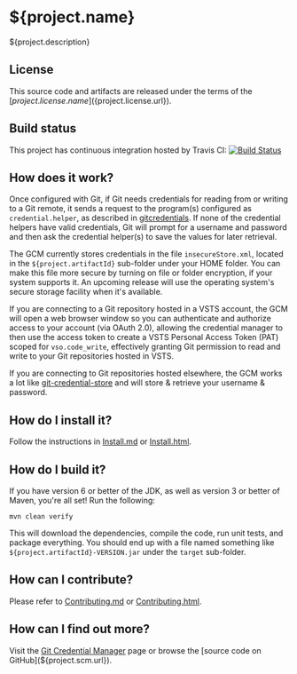 ${project.name}
========================================
${project.description}


License
-------
This source code and artifacts are released under the terms of the [${project.license.name}](${project.license.url}). 


Build status
------------
This project has continuous integration hosted by Travis CI:
[![Build Status](https://travis-ci.org/Microsoft/Git-Credential-Manager-for-Mac-and-Linux.svg?branch=master)](https://travis-ci.org/Microsoft/Git-Credential-Manager-for-Mac-and-Linux)


How does it work?
-----------------
Once configured with Git, if Git needs credentials for reading from or writing to a Git remote, it sends a request to the program(s) configured as `credential.helper`, as described in [gitcredentials](http://git-scm.com/docs/gitcredentials.html).  If none of the credential helpers have valid credentials, Git will prompt for a username and password and then ask the credential helper(s) to save the values for later retrieval.

The GCM currently stores credentials in the file `insecureStore.xml`, located in the `${project.artifactId}` sub-folder under your HOME folder.  You can make this file more secure by turning on file or folder encryption, if your system supports it.  An upcoming release will use the operating system's secure storage facility when it's available.

If you are connecting to a Git repository hosted in a VSTS account, the GCM will open a web browser window so you can authenticate and authorize access to your account (via OAuth 2.0), allowing the credential manager to then use the access token to create a VSTS Personal Access Token (PAT) scoped for `vso.code_write`, effectively granting Git permission to read and write to your Git repositories hosted in VSTS.

If you are connecting to Git repositories hosted elsewhere, the GCM works a lot like [git-credential-store](http://git-scm.com/docs/git-credential-store) and will store & retrieve your username & password.


How do I install it?
--------------------
Follow the instructions in [Install.md](Install.md) or [Install.html](Install.html).


How do I build it?
------------------
If you have version 6 or better of the JDK, as well as version 3 or better of Maven, you're all set!  Run the following:

    mvn clean verify

This will download the dependencies, compile the code, run unit tests, and package everything.  You should end up with a file named something like `${project.artifactId}-VERSION.jar` under the `target` sub-folder.


How can I contribute?
---------------------
Please refer to [Contributing.md](Contributing.md) or [Contributing.html](Contributing.html).


How can I find out more?
------------------------
Visit the [Git Credential Manager](${project.url}) page or browse the [source code on GitHub](${project.scm.url}).
